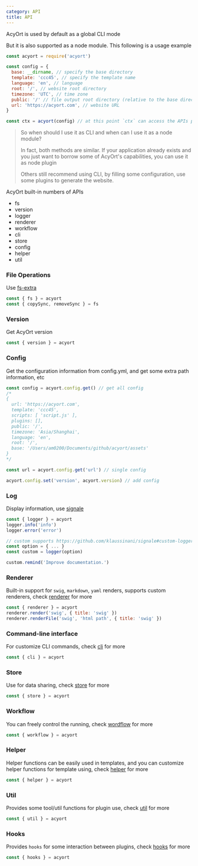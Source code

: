 ```yaml
---
category: API
title: API
---
```


AcyOrt is used by default as a global CLI mode

But it is also supported as a node module. This following is a usage example

```js
const acyort = require('acyort')

const config = {
  base: __dirname, // specify the base directory
  template: 'ccc45', // specify the template name
  language: 'en', // language
  root: '/', // website root directory
  timezone: 'UTC', // time zone
  public: '/' // file output root directory (relative to the base directory)
  url: 'https://acyort.com', // website URL
}

const ctx = acyort(config) // at this point `ctx` can access the APIs provided by AcyOrt
```

> So when should I use it as CLI and when can I use it as a node module?
>
> In fact, both methods are similar. If your application already exists and you just want to borrow some of AcyOrt's capabilities, you can use it as node plugin
>
> Others still recommend using CLI, by filling some configuration, use some plugins to generate the website.

AcyOrt built-in numbers of APIs

- fs
- version
- logger
- renderer
- workflow
- cli
- store
- config
- helper
- util

### File Operations

Use [fs-extra](https://github.com/jprichardson/node-fs-extra)

```js
const { fs } = acyort
const { copySync, removeSync } = fs
```

### Version

Get AcyOrt version

```js
const { version } = acyort
```

### Config

Get the configuration information from config.yml, and get some extra path information, etc

```js
const config = acyort.config.get() // get all config
/*
{
  url: 'https://acyort.com',
  template: 'ccc45',
  scripts: [ 'script.js' ],
  plugins: [],
  public: '/',
  timezone: 'Asia/Shanghai',
  language: 'en',
  root: '/',
  base: '/Users/am0200/Documents/github/acyort/assets'
}
*/

const url = acyort.config.get('url') // single config

acyort.config.set('version', acyort.version) // add config
```

### Log

Display information, use [signale](https://github.com/klaussinani/signale)

```js
const { logger } = acyort
logger.info('info')
logger.error('error')

// custom supports https://github.com/klaussinani/signale#custom-loggers
const option = { ... }
const custom = logger(option)

custom.remind('Improve documentation.')
```

### Renderer

Built-in support for `swig`, `markdown`, `yaml` renders, supports custom renderers, check [renderer](/api/renderer/) for more

```js
const { renderer } = acyort
renderer.render('swig', { title: 'swig' })
renderer.renderFile('swig', 'html path', { title: 'swig' })
```

### Command-line interface

For customize CLI commands, check [cli](/api/cli/) for more

```js
const { cli } = acyort
```

### Store

Use for data sharing, check [store](/api/store/) for more

```js
const { store } = acyort
```

### Workflow

You can freely control the running, check [wordflow](/api/wordflow/) for more

```js
const { workflow } = acyort
```

### Helper

Helper functions can be easily used in templates, and you can customize helper functions for template using, check [helper](/api/helper/) for more

```js
const { helper } = acyort
```

### Util

Provides some tool/util functions for plugin use, check [util](/api/util) for more

```js
const { util } = acyort
```

### Hooks

Provides `hooks` for some interaction between plugins, check [hooks](/api/hooks) for more

```js
const { hooks } = acyort
```
